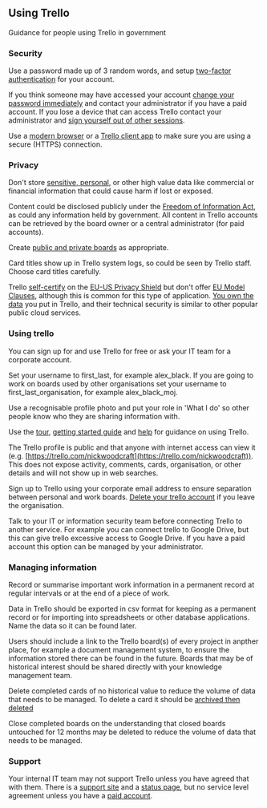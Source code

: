 ## Using Trello

Guidance for people using Trello in government

### Security

Use a password made up of 3 random words, and setup [two-factor authentication](http://help.trello.com/article/993-enabling-two-factor-authentication-for-your-trello-account) for your account.

If you think someone may have accessed your account [change your password immediately](https://trello.com/forgot?user=) and contact your administrator if you have a paid account. If you lose a device that can access Trello contact your administrator and [sign yourself out of other sessions](http://help.trello.com/article/766-logging-out-of-trello).

Use a [modern browser](https://whatbrowser.org) or a [Trello client app](https://trello.com/platforms) to make sure you are using a secure (HTTPS) connection.

### Privacy

Don't store [sensitive, personal](https://ico.org.uk/for-organisations/guide-to-data-protection/key-definitions/), or other high value data like commercial or financial information that could cause harm if lost or exposed.

Content could be disclosed publicly under the [Freedom of Information Act](https://ico.org.uk/for-organisations/guide-to-freedom-of-information/what-is-the-foi-act/), as could any information held by government. All content in Trello accounts can be retrieved by the board owner or a central administrator (for paid accounts).

Create [public and private boards](http://help.trello.com/article/789-changing-the-visibility-of-a-board-to-public-private-or-team) as appropriate.

Card titles show up in Trello system logs, so could be seen by Trello staff. Choose card titles carefully.

Trello [self-certify](https://www.privacyshield.gov/participant?id=a2zt0000000TOWpAAO) on the [EU-US Privacy Shield](https://www.privacyshield.gov/welcome) but don't offer [EU Model Clauses](https://www.microsoft.com/en-us/TrustCenter/Compliance/EU-Model-Clauses), although this is common for this type of application.  [You own the data](https://trello.com/privacy) you put in Trello, and their technical security is similar to other popular public cloud services.

### Using trello

You can sign up for and use Trello for free or ask your IT team for a corporate account.

Set your username to first_last, for example alex_black.  If you are going to work on boards used by other organisations set your username to first_last_organisation, for example alex_black_moj.

Use a recognisable profile photo and put your role in 'What I do' so other people know who they are sharing information with.

Use the [tour](https://trello.com/tour), [getting started guide](https://trello.com/guide) and [help](http://help.trello.com/) for guidance on using Trello.

The Trello profile is public and that anyone with internet access can view it (e.g. [https://trello.com/nickwoodcraft](https://trello.com/nickwoodcraft)).  This does not expose activity, comments, cards, organisation, or other details and will not show up in web searches.

Sign up to Trello using your corporate email address to ensure separation between personal and work boards. [Delete your trello account](http://help.trello.com/article/749-deleting-your-trello-account) if you leave the organisation.

Talk to your IT or information security team before connecting Trello to another service.  For example you can connect trello to Google Drive, but this can give trello excessive access to Google Drive. If you have a paid account this option can be managed by your administrator.

### Managing information

Record or summarise important work information in a permanent record at regular intervals or at the end of a piece of work.

Data in Trello should be exported in csv format for keeping as a permanent record or for importing into spreadsheets or other database applications.  Name the data so it can be found later.

Users should include a link to the Trello board(s) of every project in anpther place, for example a document management system, to ensure the information stored there can be found in the future.  Boards that may be of historical interest should be shared directly with your knowledge management team.

Delete completed cards of no historical value to reduce the volume of data that needs to be managed.  To delete a card it should be [archived then deleted](http://help.trello.com/customer/portal/articles/935742-archiving-and-deleting-cards)

Close completed boards on the understanding that closed boards untouched for 12 months may be deleted to reduce the volume of data that needs to be managed.

### Support

Your internal IT team may not support Trello unless you have agreed that with them.  There is a [support site](http://help.trello.com/) and a [status page](http://www.trellostatus.com/), but no service level agreement unless you have a [paid account](https://trello.com/pricing).

